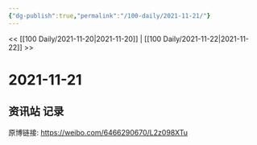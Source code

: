 ```yaml
---
{"dg-publish":true,"permalink":"/100-daily/2021-11-21/"}
---
```



<< [[100 Daily/2021-11-20\|2021-11-20]] | [[100 Daily/2021-11-22\|2021-11-22]] >>
# 2021-11-21

## 资讯站 记录

原博链接: https://weibo.com/6466290670/L2z098XTu

